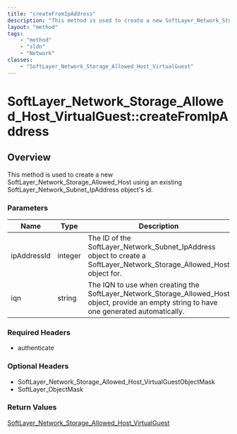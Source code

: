 ```yaml
---
title: "createFromIpAddress"
description: "This method is used to create a new SoftLayer_Network_Storage_Allowed_Host using an existing SoftLayer_Network_Subnet_Ip... "
layout: "method"
tags:
    - "method"
    - "sldn"
    - "Network"
classes:
    - "SoftLayer_Network_Storage_Allowed_Host_VirtualGuest"
---
```

# SoftLayer_Network_Storage_Allowed_Host_VirtualGuest::createFromIpAddress
## Overview 
This method is used to create a new SoftLayer_Network_Storage_Allowed_Host using an existing SoftLayer_Network_Subnet_IpAddress object's id. 

### Parameters 
|Name | Type | Description |
| --- | --- | --- |
|ipAddressId| integer| The ID of the SoftLayer_Network_Subnet_IpAddress object to create a SoftLayer_Network_Storage_Allowed_Host object for.|
|iqn| string| The IQN to use when creating the SoftLayer_Network_Storage_Allowed_Host object, provide an empty string to have one generated automatically.|


### Required Headers
* authenticate

### Optional Headers
* SoftLayer_Network_Storage_Allowed_Host_VirtualGuestObjectMask
* SoftLayer_ObjectMask

### Return Values
<a href='/reference/datatypes/SoftLayer_Network_Storage_Allowed_Host_VirtualGuest'>SoftLayer_Network_Storage_Allowed_Host_VirtualGuest </a>

